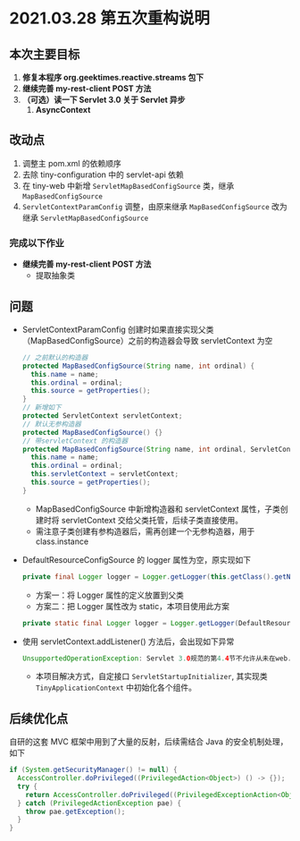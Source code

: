 # 2021.03.28 第五次重构说明

## 本次主要目标

1. **修复本程序 org.geektimes.reactive.streams 包下**
2. **继续完善 my-rest-client POST 方法**
3. **（可选）读一下 Servlet 3.0 关于 Servlet 异步**
   1. **AsyncContext**

## 改动点

1. 调整主 pom.xml 的依赖顺序
2. 去除 tiny-configuration 中的 servlet-api 依赖
3. 在 tiny-web 中新增 `ServletMapBasedConfigSource` 类，继承 `MapBasedConfigSource`
4. `ServletContextParamConfig` 调整，由原来继承 `MapBasedConfigSource` 改为继承 `ServletMapBasedConfigSource` 

### 完成以下作业

- **继续完善 my-rest-client POST 方法** 
  - 提取抽象类

## 问题

- ServletContextParamConfig 创建时如果直接实现父类（MapBasedConfigSource）之前的构造器会导致 servletContext 为空

  ```java
  // 之前默认的构造器
  protected MapBasedConfigSource(String name, int ordinal) {
    this.name = name;
    this.ordinal = ordinal;
    this.source = getProperties();
  }
  // 新增如下
  protected ServletContext servletContext;
  // 默认无参构造器
  protected MapBasedConfigSource() {}
  // 带servletContext 的构造器
  protected MapBasedConfigSource(String name, int ordinal, ServletContext servletContext) {
    this.name = name;
    this.ordinal = ordinal;
    this.servletContext = servletContext;
    this.source = getProperties();
  }
  ```

  - MapBasedConfigSource 中新增构造器和 servletContext 属性，子类创建时将 servletContext 交给父类托管，后续子类直接使用。
  - 需注意子类创建有参构造器后，需再创建一个无参构造器，用于 class.instance 

- DefaultResourceConfigSource 的 logger 属性为空，原实现如下

  ```java
  private final Logger logger = Logger.getLogger(this.getClass().getName());
  ```
  - 方案一：将 Logger 属性的定义放置到父类
  - 方案二：把 Logger 属性改为 static，本项目使用此方案

  ```java
  private static final Logger logger = Logger.getLogger(DefaultResourceConfigSource.class.getName());
  ```

- 使用 servletContext.addListener() 方法后，会出现如下异常

  ```java
  UnsupportedOperationException: Servlet 3.0规范的第4.4节不允许从未在web.xml，web-fragment.xml文件中定义或未用@WebListener注释的ServletContextListener调用此方法。
  ```
  - 本项目解决方式，自定接口 `ServletStartupInitializer`, 其实现类 `TinyApplicationContext` 中初始化各个组件。

## 后续优化点

自研的这套 MVC 框架中用到了大量的反射，后续需结合 Java 的安全机制处理，如下

```java
if (System.getSecurityManager() != null) {
  AccessController.doPrivileged((PrivilegedAction<Object>) () -> {});
  try {
    return AccessController.doPrivileged((PrivilegedExceptionAction<Object>) () ->{});
  } catch (PrivilegedActionException pae) {
    throw pae.getException();
  }
}
```

